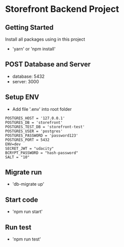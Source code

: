 # Storefront Backend Project

## Getting Started
Install all packages using in this project
- 'yarn' or 'npm install'

## POST Database and Server
- database: 5432
- server: 3000

## Setup ENV
- Add file '.env' into root folder
```
POSTGRES_HOST = '127.0.0.1'
POSTGRES_DB = 'storefront'
POSTGRES_TEST_DB = 'storefront-test'
POSTGRES_USER = 'postgres'
POSTGRES_PASSWORD = 'password123'
POSTGRES_PORT = 5432
ENV=dev
SECRET_JWT = "udacity"
BCRYPT_PASSWORD = "hash-password"
SALT = "10"
```
## Migrate run
- 'db-migrate up'

## Start code
- 'npm run start'

## Run test
- 'npm run test'